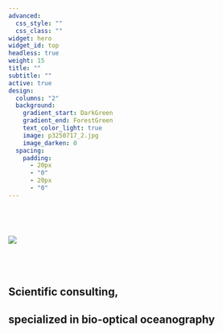 ```yaml
---
advanced:
  css_style: ""
  css_class: ""
widget: hero
widget_id: top
headless: true
weight: 15
title: ""
subtitle: ""
active: true
design:
  columns: "2"
  background:
    gradient_start: DarkGreen
    gradient_end: ForestGreen
    text_color_light: true
    image: p3250717_2.jpg
    image_darken: 0
  spacing:
    padding:
      - 20px
      - "0"
      - 20px
      - "0"
---
```

## **<br>**

![](g7071.png)

## **<br>**

## Scientific consulting, **<br>**

## specialized in bio-optical oceanography

## **<br>**

## **<br>**

**<br>**